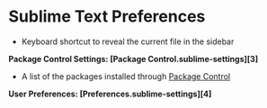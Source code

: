# Sublime Text Preferences

* Keyboard shortcut to reveal the current file in the sidebar

__Package Control Settings: [Package Control.sublime-settings][3]__

* A list of the packages installed through [Package Control](http://wbond.net/sublime_packages/package_control)

__User Preferences: [Preferences.sublime-settings][4]__